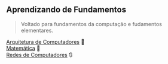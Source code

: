 ## Aprendizando de Fundamentos

>Voltado para fundamentos da computação e fudamentos elementares.


[Arquitetura de Computadores](Computer-architecture/docs) :slot_machine:</br>
[Matemática](Math/docs) :1234:</br>
[Redes de Computadores](Computer-networks/docs) :arrows_clockwise:</br>